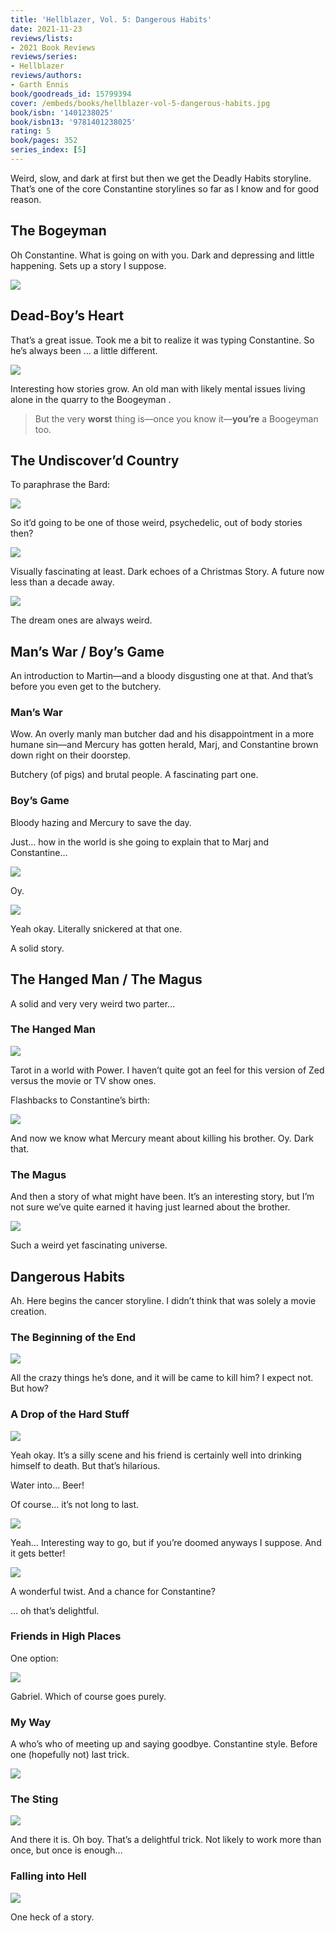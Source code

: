 ```yaml
---
title: 'Hellblazer, Vol. 5: Dangerous Habits'
date: 2021-11-23
reviews/lists:
- 2021 Book Reviews
reviews/series:
- Hellblazer
reviews/authors:
- Garth Ennis
book/goodreads_id: 15799394
cover: /embeds/books/hellblazer-vol-5-dangerous-habits.jpg
book/isbn: '1401238025'
book/isbn13: '9781401238025'
rating: 5
book/pages: 352
series_index: [5]
---
```

Weird, slow, and dark at first but then we get the Deadly Habits storyline. That’s one of the core Constantine storylines so far as I know and for good reason. 

## The Bogeyman
Oh Constantine. What is going on with you. Dark and depressing and little happening. Sets up a story I suppose. 

![](/embeds/books/attachments/hellblazer-5-c7c574.png)

## Dead-Boy’s Heart 
That’s a great issue. Took me a bit to realize it was typing Constantine. So he’s always been … a little different. 

![](/embeds/books/attachments/hellblazer-5-29fe35.png)

Interesting how stories grow. An old man with likely mental issues living alone in the quarry to the Boogeyman . 

> But the very **worst** thing is—once you know it—**you’re** a Boogeyman too.   

## The Undiscover’d Country
To paraphrase the Bard:

![](/embeds/books/attachments/hellblazer-5-7cba00.png)

So it’d going to be one of those weird, psychedelic, out of body stories then?

![](/embeds/books/attachments/hellblazer-5-efd627.png)

Visually fascinating at least. Dark echoes of a Christmas Story. A future now less than a decade away. 

![](/embeds/books/attachments/hellblazer-5-c02f9c.png)

The dream ones are always weird. 

## Man’s War / Boy’s Game
An introduction to Martin—and a bloody disgusting one at that. And that’s before you even get to the butchery. 

### Man’s War
Wow. An overly manly man butcher dad and his disappointment in a more humane sin—and Mercury has gotten herald, Marj, and Constantine brown down right on their doorstep. 

Butchery (of pigs) and brutal people. A fascinating part one. 

### Boy’s Game
Bloody hazing and Mercury to save the day. 

Just… how in the world is she going to explain that to Marj and Constantine…

![](/embeds/books/attachments/hellblazer-5-898b71.png)

Oy. 

![](/embeds/books/attachments/hellblazer-5-d6e3b5.png)

Yeah okay. Literally snickered at that one. 

A solid story. 

## The Hanged Man / The Magus
A solid and very very weird two parter…

### The Hanged Man

![](/embeds/books/attachments/hellblazer-5-9c05d5.png)

Tarot in a world with Power. I haven’t quite got an feel for this version of Zed versus the movie or TV show ones. 

Flashbacks to Constantine’s birth:

![](/embeds/books/attachments/hellblazer-5-0f4713.png)

And now we know what Mercury meant about killing his brother. Oy. Dark that. 

### The Magus
And then a story of what might have been. It’s an interesting story, but I’m not sure we’ve quite earned it having just learned about the brother. 

![](/embeds/books/attachments/hellblazer-5-de4931.png)

Such a weird yet fascinating universe. 

## Dangerous Habits
Ah. Here begins the cancer storyline. I didn’t think that was solely a movie creation. 

### The Beginning of the End

![](/embeds/books/attachments/hellblazer-5-0f3ce7.png)

All the  crazy things he’s done, and it will be came to kill him? I expect not. But how?

### A Drop of the Hard Stuff 

![](/embeds/books/attachments/hellblazer-5-7de5ba.png)

Yeah okay. It’s a silly scene and his friend is certainly well into drinking himself to death. But that’s hilarious. 

Water into… Beer!

Of course… it’s not long to last. 

![](/embeds/books/attachments/hellblazer-5-4ece4a.png)

Yeah… Interesting way to go, but if you’re doomed anyways I suppose. And it gets better!

![](/embeds/books/attachments/hellblazer-5-a5e00e.png)

A wonderful twist. And a chance for Constantine?

… oh that’s delightful. 

### Friends in High Places

One option:

![](/embeds/books/attachments/hellblazer-5-3e564f.png)

Gabriel. Which of course goes purely. 

### My Way

A who’s who of meeting up and saying goodbye. Constantine style. Before one (hopefully not) last trick. 

![](/embeds/books/attachments/hellblazer-5-4d33f0.png)

### The Sting

![](/embeds/books/attachments/hellblazer-5-59d9ea.png)

And there it is. Oh boy. That’s a delightful trick. Not likely to work more than once, but once is enough…

### Falling into Hell

![](/embeds/books/attachments/hellblazer-5-387511.png)

One heck of a story.